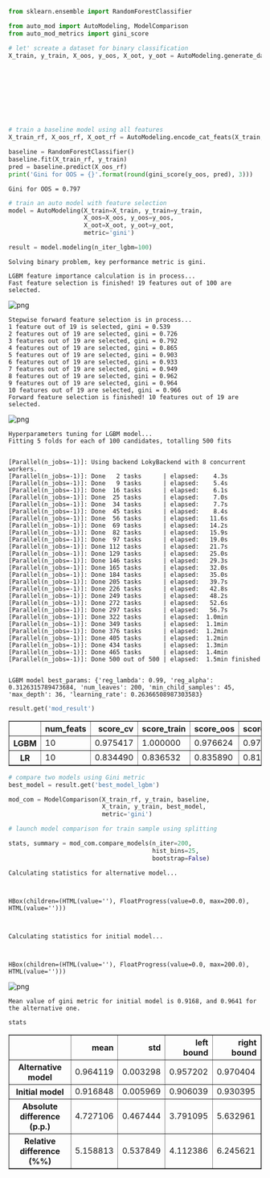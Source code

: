 ```python
from sklearn.ensemble import RandomForestClassifier

from auto_mod import AutoModeling, ModelComparison
from auto_mod_metrics import gini_score
```


```python
# let' screate a dataset for binary classification 
X_train, y_train, X_oos, y_oos, X_oot, y_oot = AutoModeling.generate_data(n_features=100,  # overall number of features
                                                                          n_informative=10,  # number of significant features
                                                                          n_train=10000,  # number of observations in train sample
                                                                          n_oos=2000,  # number of observations in out-of-sample sample
                                                                          n_oot=3000,  # number of observations in out-of-time sample
                                                                          n_cat_features=15,  # number of categorical features
                                                                          label_list_cat=['Z', 'Y', 'X'],  # possible values of categorical features
                                                                          noise=0.01, bias = 2,
                                                                          model_type='binary')
```


```python
# train a baseline model using all features
X_train_rf, X_oos_rf, X_oot_rf = AutoModeling.encode_cat_feats(X_train, X_oos, X_oot)

baseline = RandomForestClassifier()
baseline.fit(X_train_rf, y_train)
pred = baseline.predict(X_oos_rf)
print('Gini for OOS = {}'.format(round(gini_score(y_oos, pred), 3)))
```

    Gini for OOS = 0.797
    


```python
# train an auto model with feature selection
model = AutoModeling(X_train=X_train, y_train=y_train,
                     X_oos=X_oos, y_oos=y_oos,
                     X_oot=X_oot, y_oot=y_oot,
                     metric='gini')

result = model.modeling(n_iter_lgbm=100)
```

    Solving binary problem, key performance metric is gini.
    
    LGBM feature importance calculation is in process...
    Fast feature selection is finished! 19 features out of 100 are selected.
    


    
![png](output_3_1.png)
    


    
    Stepwise forward feature selection is in process...
    1 feature out of 19 is selected, gini = 0.539
    2 features out of 19 are selected, gini = 0.726
    3 features out of 19 are selected, gini = 0.792
    4 features out of 19 are selected, gini = 0.865
    5 features out of 19 are selected, gini = 0.903
    6 features out of 19 are selected, gini = 0.933
    7 features out of 19 are selected, gini = 0.949
    8 features out of 19 are selected, gini = 0.962
    9 features out of 19 are selected, gini = 0.964
    10 features out of 19 are selected, gini = 0.966
    Forward feature selection is finished! 10 features out of 19 are selected.
    


    
![png](output_3_3.png)
    


    
    Hyperparameters tuning for LGBM model...
    Fitting 5 folds for each of 100 candidates, totalling 500 fits
    

    [Parallel(n_jobs=-1)]: Using backend LokyBackend with 8 concurrent workers.
    [Parallel(n_jobs=-1)]: Done   2 tasks      | elapsed:    4.3s
    [Parallel(n_jobs=-1)]: Done   9 tasks      | elapsed:    5.4s
    [Parallel(n_jobs=-1)]: Done  16 tasks      | elapsed:    6.1s
    [Parallel(n_jobs=-1)]: Done  25 tasks      | elapsed:    7.0s
    [Parallel(n_jobs=-1)]: Done  34 tasks      | elapsed:    7.7s
    [Parallel(n_jobs=-1)]: Done  45 tasks      | elapsed:    8.4s
    [Parallel(n_jobs=-1)]: Done  56 tasks      | elapsed:   11.6s
    [Parallel(n_jobs=-1)]: Done  69 tasks      | elapsed:   14.2s
    [Parallel(n_jobs=-1)]: Done  82 tasks      | elapsed:   15.9s
    [Parallel(n_jobs=-1)]: Done  97 tasks      | elapsed:   19.0s
    [Parallel(n_jobs=-1)]: Done 112 tasks      | elapsed:   21.7s
    [Parallel(n_jobs=-1)]: Done 129 tasks      | elapsed:   25.0s
    [Parallel(n_jobs=-1)]: Done 146 tasks      | elapsed:   29.3s
    [Parallel(n_jobs=-1)]: Done 165 tasks      | elapsed:   32.0s
    [Parallel(n_jobs=-1)]: Done 184 tasks      | elapsed:   35.0s
    [Parallel(n_jobs=-1)]: Done 205 tasks      | elapsed:   39.7s
    [Parallel(n_jobs=-1)]: Done 226 tasks      | elapsed:   42.8s
    [Parallel(n_jobs=-1)]: Done 249 tasks      | elapsed:   48.2s
    [Parallel(n_jobs=-1)]: Done 272 tasks      | elapsed:   52.6s
    [Parallel(n_jobs=-1)]: Done 297 tasks      | elapsed:   56.7s
    [Parallel(n_jobs=-1)]: Done 322 tasks      | elapsed:  1.0min
    [Parallel(n_jobs=-1)]: Done 349 tasks      | elapsed:  1.1min
    [Parallel(n_jobs=-1)]: Done 376 tasks      | elapsed:  1.2min
    [Parallel(n_jobs=-1)]: Done 405 tasks      | elapsed:  1.2min
    [Parallel(n_jobs=-1)]: Done 434 tasks      | elapsed:  1.3min
    [Parallel(n_jobs=-1)]: Done 465 tasks      | elapsed:  1.4min
    [Parallel(n_jobs=-1)]: Done 500 out of 500 | elapsed:  1.5min finished
    

    LGBM model best_params: {'reg_lambda': 0.99, 'reg_alpha': 0.3126315789473684, 'num_leaves': 200, 'min_child_samples': 45, 'max_depth': 36, 'learning_rate': 0.26366508987303583}
    


```python
result.get('mod_result')
```




<div>
<style scoped>
    .dataframe tbody tr th:only-of-type {
        vertical-align: middle;
    }

    .dataframe tbody tr th {
        vertical-align: top;
    }

    .dataframe thead th {
        text-align: right;
    }
</style>
<table border="1" class="dataframe">
  <thead>
    <tr style="text-align: right;">
      <th></th>
      <th>num_feats</th>
      <th>score_cv</th>
      <th>score_train</th>
      <th>score_oos</th>
      <th>score_oot</th>
    </tr>
  </thead>
  <tbody>
    <tr>
      <th>LGBM</th>
      <td>10</td>
      <td>0.975417</td>
      <td>1.000000</td>
      <td>0.976624</td>
      <td>0.971979</td>
    </tr>
    <tr>
      <th>LR</th>
      <td>10</td>
      <td>0.834490</td>
      <td>0.836532</td>
      <td>0.835890</td>
      <td>0.816713</td>
    </tr>
  </tbody>
</table>
</div>




```python
# compare two models using Gini metric 
best_model = result.get('best_model_lgbm')

mod_com = ModelComparison(X_train_rf, y_train, baseline, 
                          X_train, y_train, best_model,
                          metric='gini')
```


```python
# launch model comparison for train sample using splitting

stats, summary = mod_com.compare_models(n_iter=200, 
                                        hist_bins=25, 
                                        bootstrap=False)
```

    Calculating statistics for alternative model...
    


    HBox(children=(HTML(value=''), FloatProgress(value=0.0, max=200.0), HTML(value='')))


    
    Calculating statistics for initial model...
    


    HBox(children=(HTML(value=''), FloatProgress(value=0.0, max=200.0), HTML(value='')))


    
    


    
![png](output_6_5.png)
    


    
    Mean value of gini metric for initial model is 0.9168, and 0.9641 for the alternative one.
    


```python
stats
```




<div>
<style scoped>
    .dataframe tbody tr th:only-of-type {
        vertical-align: middle;
    }

    .dataframe tbody tr th {
        vertical-align: top;
    }

    .dataframe thead th {
        text-align: right;
    }
</style>
<table border="1" class="dataframe">
  <thead>
    <tr style="text-align: right;">
      <th></th>
      <th>mean</th>
      <th>std</th>
      <th>left bound</th>
      <th>right bound</th>
    </tr>
  </thead>
  <tbody>
    <tr>
      <th>Alternative model</th>
      <td>0.964119</td>
      <td>0.003298</td>
      <td>0.957202</td>
      <td>0.970404</td>
    </tr>
    <tr>
      <th>Initial model</th>
      <td>0.916848</td>
      <td>0.005969</td>
      <td>0.906039</td>
      <td>0.930395</td>
    </tr>
    <tr>
      <th>Absolute difference (p.p.)</th>
      <td>4.727106</td>
      <td>0.467444</td>
      <td>3.791095</td>
      <td>5.632961</td>
    </tr>
    <tr>
      <th>Relative difference (%%)</th>
      <td>5.158813</td>
      <td>0.537849</td>
      <td>4.112386</td>
      <td>6.245621</td>
    </tr>
  </tbody>
</table>
</div>


